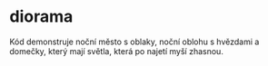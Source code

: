 # diorama

Kód demonstruje noční město s oblaky, noční oblohu s hvězdami a domečky, který mají světla, která po najetí myší zhasnou. 
